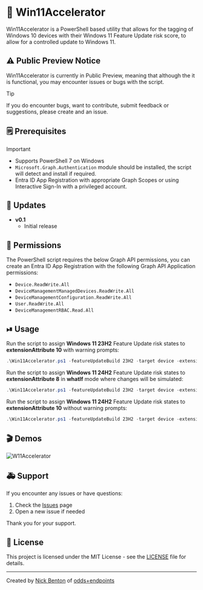 # 📲 Win11Accelerator

Win11Accelerator is a PowerShell based utility that allows for the tagging of Windows 10 devices with their Windows 11 Feature Update risk score, to allow for a controlled update to Windows 11.

## ⚠ Public Preview Notice

Win11Accelerator is currently in Public Preview, meaning that although the it is functional, you may encounter issues or bugs with the script.

> [!TIP]
> If you do encounter bugs, want to contribute, submit feedback or suggestions, please create and an issue.

## 🗒 Prerequisites

> [!IMPORTANT]
>
> - Supports PowerShell 7 on Windows
> - `Microsoft.Graph.Authentication` module should be installed, the script will detect and install if required.
> - Entra ID App Registration with appropriate Graph Scopes or using Interactive Sign-In with a privileged account.

## 🔄 Updates

- **v0.1**
  - Initial release

## 🔑 Permissions

The PowerShell script requires the below Graph API permissions, you can create an Entra ID App Registration with the following Graph API Application permissions:

- `Device.ReadWrite.All`
- `DeviceManagementManagedDevices.ReadWrite.All`
- `DeviceManagementConfiguration.ReadWrite.All`
- `User.ReadWrite.All`
- `DeviceManagementRBAC.Read.All`

## ⏯ Usage

Run the script to assign **Windows 11 23H2** Feature Update risk states to **extensionAttribute 10** with warning prompts:

```powershell
.\Win11Accelerator.ps1 -featureUpdateBuild 23H2 -target device -extensionAttribute 10
```

Run the script to assign **Windows 11 24H2** Feature Update risk states to **extensionAttribute 8** in **whatIf** mode where changes will be simulated:

```powershell
.\Win11Accelerator.ps1 -featureUpdateBuild 23H2 -target device -extensionAttribute 8 -whatIf
```

Run the script to assign **Windows 11 24H2** Feature Update risk states to **extensionAttribute 10** without warning prompts:

```powershell
.\Win11Accelerator.ps1 -featureUpdateBuild 23H2 -target device -extensionAttribute 10 -firstRun $false
```

## 🎬 Demos

![W11Accelerator](img/w11a-demo.gif)

## 🚑 Support

If you encounter any issues or have questions:

1. Check the [Issues](https://github.com/ennnbeee/EPManager/issues) page
2. Open a new issue if needed

Thank you for your support.

## 📜 License

This project is licensed under the MIT License - see the [LICENSE](LICENSE) file for details.

---

Created by [Nick Benton](https://github.com/ennnbeee) of [odds+endpoints](https://www.oddsandendpoints.co.uk/)
